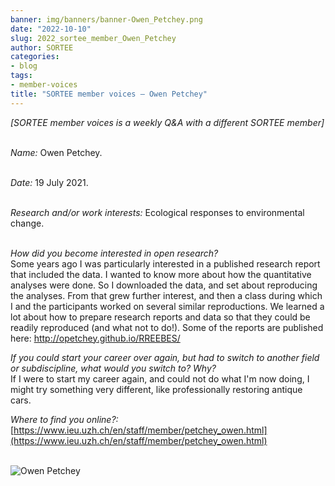 ```yaml
---
banner: img/banners/banner-Owen_Petchey.png
date: "2022-10-10"
slug: 2022_sortee_member_Owen_Petchey
author: SORTEE
categories:
- blog
tags:
- member-voices
title: "SORTEE member voices – Owen Petchey" 
---
```



*[SORTEE member voices is a weekly Q&A with a different SORTEE member]*   
&nbsp;
&nbsp;

_Name:_ Owen Petchey.   
&nbsp;

_Date:_ 19 July 2021.   
&nbsp;

_Research and/or work interests:_ Ecological responses to environmental change.   
&nbsp;
&nbsp;

_How did you become interested in open research?_   
Some years ago I was particularly interested in a published research report that included the data. I wanted to know more about how the quantitative analyses were done. So I downloaded the data, and set about reproducing the analyses. From that grew further interest, and then a class during which I and the participants worked on several similar reproductions. We learned a lot about how to prepare research reports and data so that they could be readily reproduced (and what not to do!). Some of the reports are published here: http://opetchey.github.io/RREEBES/
&nbsp;
&nbsp;

_If you could start your career over again, but had to switch to another field or subdiscipline, what would you switch to? Why?_   
If I were to start my career again, and could not do what I'm now doing, I might try something very different, like professionally restoring antique cars.
&nbsp;
&nbsp;

_Where to find you online?:_   
[https://www.ieu.uzh.ch/en/staff/member/petchey_owen.html](https://www.ieu.uzh.ch/en/staff/member/petchey_owen.html)   
&nbsp;
&nbsp;


![Owen Petchey](/blog/images/Owen_Petchey.png)    
&nbsp;